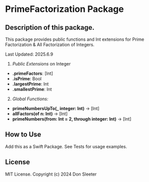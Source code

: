 #  PrimeFactorization Package

## Description of this package.
This package provides public functions and Int extensions for Prime Factorization & All Factorization of Integers.

Last Updated: 2025.6.9

1. *Public Extensions* on Integer
  -  **.primeFactors**: [Int]
  -  **.isPrime**: Bool
  -  **.largestPrime**: Int
  -  **.smallestPrime**: Int

2. *Global Functions:*
  -  **primeNumbersUpTo(_ integer: Int)** -> [Int]
  -  **allFactors(of n: Int)** -> [Int]
  -  **primeNumbers(from: Int = 2, through integer: Int)** -> [Int]
 
## How to Use
Add this as a Swift Package. See Tests for usage examples.

## License
MIT License.  Copyright (c) 2024 Don Sleeter


